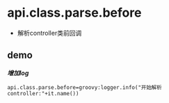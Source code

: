 # api.class.parse.before

- 解析controller类前回调

## demo

***增加log***

```properties
api.class.parse.before=groovy:logger.info("开始解析controller:"+it.name())
```
